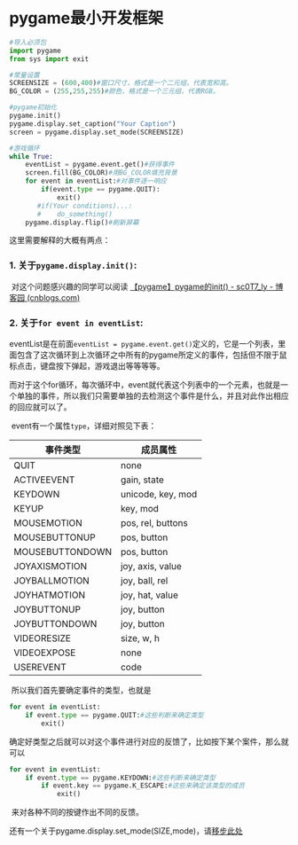 # pygame最小开发框架


```python
#导入必须包
import pygame
from sys import exit

#常量设置
SCREENSIZE = (600,400)#窗口尺寸，格式是一个二元组，代表宽和高。
BG_COLOR = (255,255,255)#颜色，格式是一个三元组，代表RGB。

#pygame初始化
pygame.init()
pygame.display.set_caption("Your Caption")
screen = pygame.display.set_mode(SCREENSIZE)

#游戏循环
while True:
    eventList = pygame.event.get()#获得事件
    screen.fill(BG_COLOR)#用BG_COLOR填充背景
    for event in eventList:#对事件逐一响应
        if(event.type == pygame.QUIT):
            exit()
       #if(Your conditions)...:
       #    do_something()
    pygame.display.flip()#刷新屏幕
```

这里需要解释的大概有两点：

### 1. 关于`pygame.display.init()`:

​	对这个问题感兴趣的同学可以阅读 [【pygame】pygame的init() - sc0T7_ly - 博客园 (cnblogs.com)](https://www.cnblogs.com/scott-lv/p/9280154.html)

### 2. 关于`for event in eventList`:

​	eventList是在前面`eventList = pygame.event.get()`定义的，它是一个列表，里面包含了这次循环到上次循环之中所有的pygame所定义的事件，包括但不限于鼠标点击，键盘按下弹起，游戏退出等等等等。

​	而对于这个for循环，每次循环中，event就代表这个列表中的一个元素，也就是一个单独的事件，所以我们只需要单独的去检测这个事件是什么，并且对此作出相应的回应就可以了。

​	event有一个属性`type`，详细对照见下表：


|事件类型|成员属性|
|----|----|
|QUIT|none|
|ACTIVEEVENT|gain, state|
|KEYDOWN|unicode, key, mod|
|KEYUP|key, mod|
|MOUSEMOTION|pos, rel, buttons|
|MOUSEBUTTONUP|pos, button|
|MOUSEBUTTONDOWN|pos, button|
|JOYAXISMOTION|joy, axis, value|
|JOYBALLMOTION|joy, ball, rel|
|JOYHATMOTION|joy, hat, value|
|JOYBUTTONUP|joy, button|
|JOYBUTTONDOWN|joy, button|
|VIDEORESIZE|size, w, h|
|VIDEOEXPOSE|none|
|USEREVENT|code|

​	所以我们首先要确定事件的类型，也就是

```python
for event in eventList:
    if event.type == pygame.QUIT:#这些判断来确定类型
        exit()
```

​	确定好类型之后就可以对这个事件进行对应的反馈了，比如按下某个案件，那么就可以

```python
for event in eventList:
    if event.type == pygame.KEYDOWN:#这些判断来确定类型
        if event.key == pygame.K_ESCAPE:#这些来确定该类型的成员
            exit()
```

​	来对各种不同的按键作出不同的反馈。

还有一个关于pygame.display.set_mode(SIZE,mode)，请[移步此处](./pygame窗口.html)

